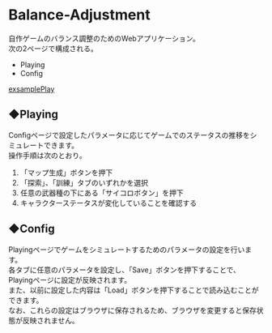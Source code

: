 # Balance-Adjustment
自作ゲームのバランス調整のためのWebアプリケーション。  
次の2ページで構成される。
- Playing
- Config

[exsamplePlay](https://kanenari000.github.io/Balance-Adjustment/)

## ◆Playing
Configページで設定したパラメータに応じてゲームでのステータスの推移をシミュレートできます。  
操作手順は次のとおり。  
1. 「マップ生成」ボタンを押下
1. 「探索」、「訓練」タブのいずれかを選択
1. 任意の武器種の下にある「サイコロボタン」を押下
1. キャラクターステータスが変化していることを確認する


## ◆Config
Playingページでゲームをシミュレートするためのパラメータの設定を行います。  
各タブに任意のパラメータを設定し、「Save」ボタンを押下することで、Playingページに設定が反映されます。  
また、以前に設定した内容は「Load」ボタンを押下することで読み込むことができます。  
なお、これらの設定はブラウザに保存されるため、ブラウザを変更すると保存状態が反映されません。
